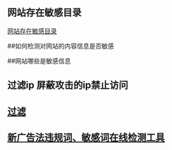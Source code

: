 ## 网站存在敏感目录

[网站存在敏感目录](http://blog.csdn.net/rightfa/article/details/50363617)

##如何检测对网站的内容信息是否敏感

##网站哪些是敏感信息

## 过滤ip 屏蔽攻击的ip禁止访问

## [过滤](http://dun.163.com/)
##  [新广告法违规词、敏感词在线检测工具](http://blog.csdn.net/enweitech/article/details/53780872)